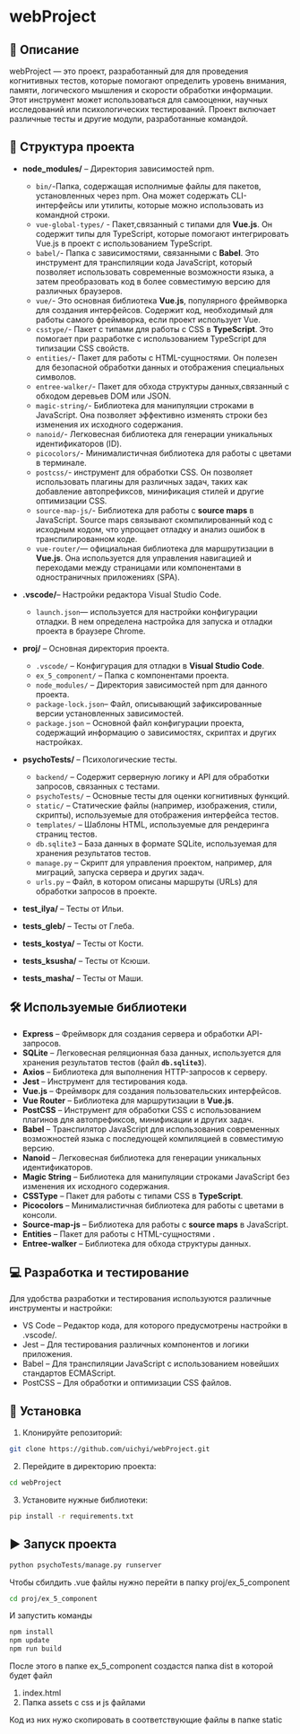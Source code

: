 # webProject

## 📌 Описание
webProject — это проект, разработанный для  для проведения когнитивных тестов, которые помогают определить уровень внимания, памяти, логического мышления и скорости обработки информации. 
Этот инструмент может использоваться для самооценки, научных исследований или психологических тестирований.
Проект включает различные тесты и другие модули, разработанные командой.

## 📂 Структура проекта
- **node_modules/** – Директория зависимостей npm.
  - `bin/`-Папка, содержащая исполнимые файлы для пакетов, установленных через npm. Она может содержать CLI-интерфейсы или утилиты, которые можно использовать из командной строки.
  - `vue-global-types/` - Пакет,связанный с типами для **Vue.js**. Он содержит типы для TypeScript, которые помогают интегрировать Vue.js в проект с использованием TypeScript.
  - `babel/`-  Папка с зависимостями, связанными с **Babel**. Это инструмент для транспиляции кода JavaScript, который позволяет использовать современные возможности языка, а затем преобразовать код в более совместимую версию для различных браузеров.
  - `vue/`- Это основная библиотека **Vue.js**, популярного фреймворка для создания интерфейсов. Содержит код, необходимый для работы самого фреймворка, если проект использует Vue.
  - `csstype/`- Пакет с типами для работы с CSS в **TypeScript**. Это помогает при разработке с использованием TypeScript для типизации CSS свойств.
  - `entities/`-  Пакет для работы с HTML-сущностями. Он полезен для безопасной обработки данных и отображения специальных символов.
  - `entree-walker/`- Пакет для обхода структуры данных,связанный с обходом деревьев DOM или JSON.
  - `magic-string/`- Библиотека для манипуляции строками в JavaScript. Она позволяет эффективно изменять строки без изменения их исходного содержания.
  - `nanoid/`- Легковесная библиотека для генерации уникальных идентификаторов (ID).
  - `picocolors/`- Минималистичная библиотека для работы с цветами в терминале.
  - `postcss/`-  инструмент для обработки CSS. Он позволяет использовать плагины для различных задач, таких как добавление автопрефиксов, минификация стилей и другие оптимизации CSS.
  - `source-map-js/`- Библиотека для работы с **source maps** в JavaScript. Source maps связывают скомпилированный код с исходным кодом, что упрощает отладку и анализ ошибок в транспилированном коде.
  - `vue-router/`— официальная библиотека для маршрутизации в **Vue.js**. Она используется для управления навигацией и переходами между страницами или компонентами в одностраничных приложениях (SPA).

- **.vscode/**– Настройки редактора Visual Studio Code.
  - `launch.json`— используется для настройки конфигурации отладки. В нем определена настройка для запуска и отладки проекта в браузере Chrome.
- **proj/** – Основная директория проекта.
    - `.vscode/` – Конфигурация для отладки в **Visual Studio Code**.
    - `ex_5_component/` – Папка с компонентами проекта.
    - `node_modules/` – Директория зависимостей npm для данного проекта.
    - `package-lock.json`– Файл, описывающий зафиксированные версии установленных зависимостей.
    - `package.json` – Основной файл конфигурации проекта, содержащий информацию о зависимостях, скриптах и других настройках.
- **psychoTests/** – Психологические тесты.
    - `backend/` – Содержит серверную логику и API для обработки запросов, связанных с тестами.
    - `psychoTests/` – Основные тесты для оценки когнитивных функций.
    - `static/` – Статические файлы (например, изображения, стили, скрипты), используемые для отображения интерфейса тестов.
    - `templates/` – Шаблоны HTML, используемые для рендеринга страниц тестов.
    - `db.sqlite3` – База данных в формате SQLite, используемая для хранения результатов тестов.
    - `manage.py` – Скрипт для управления проектом, например, для миграций, запуска сервера и других задач.
    - `urls.py` – Файл, в котором описаны маршруты (URLs) для обработки запросов в проекте.
- **test_ilya/** – Тесты от Ильи.
- **tests_gleb/** – Тесты от Глеба.
- **tests_kostya/** – Тесты от Кости.
- **tests_ksusha/** – Тесты от Ксюши.
- **tests_masha/** – Тесты от Маши.

## 🛠 Используемые библиотеки
- **Express** – Фреймворк для создания сервера и обработки API-запросов.
- **SQLite** – Легковесная реляционная база данных, используется для хранения результатов тестов (файл **`db.sqlite3`**).
- **Axios** – Библиотека для выполнения HTTP-запросов к серверу.
- **Jest** – Инструмент для тестирования кода.
- **Vue.js** – Фреймворк для создания пользовательских интерфейсов.
- **Vue Router** – Библиотека для маршрутизации в **Vue.js**.
- **PostCSS** – Инструмент для обработки CSS с использованием плагинов для автопрефиксов, минификации и других задач.
- **Babel** – Транспилятор JavaScript для использования современных возможностей языка с последующей компиляцией в совместимую версию.
- **Nanoid** – Легковесная библиотека для генерации уникальных идентификаторов.
- **Magic String** – Библиотека для манипуляции строками JavaScript без изменения их исходного содержания.
- **CSSType** – Пакет для работы с типами CSS в **TypeScript**.
- **Picocolors** – Минималистичная библиотека для работы с цветами в консоли.
- **Source-map-js** – Библиотека для работы с **source maps** в JavaScript.
- **Entities** – Пакет для работы с HTML-сущностями .
- **Entree-walker** – Библиотека для обхода структуры данных.

## 💻 Разработка и тестирование
Для удобства разработки и тестирования используются различные инструменты и настройки:

- VS Code – Редактор кода, для которого предусмотрены настройки в .vscode/.
- Jest – Для тестирования различных компонентов и логики приложения.
- Babel – Для транспиляции JavaScript с использованием новейших стандартов ECMAScript.
- PostCSS – Для обработки и оптимизации CSS файлов.



## 📌 Установка
1. Клонируйте репозиторий:
```bash
git clone https://github.com/uichyi/webProject.git
```
2. Перейдите в директорию проекта:
```bash
cd webProject
```
3. Установите нужные библиотеки:
```bash
pip install -r requirements.txt
``` 

## ▶ Запуск проекта
```bash
python psychoTests/manage.py runserver
```

Чтобы сбилдить .vue файлы нужно перейти в папку proj/ex_5_component
```bash
cd proj/ex_5_component
```
И запустить команды 
```bash
npm install
npm update
npm run build
```
После этого в папке ex_5_component создастся папка dist в которой будет файл
1) index.html
2) Папка assets c css и js файлами

Код из них нужо скопировать в соответствующие файлы в папке static

